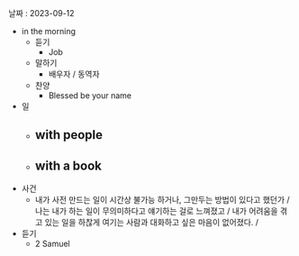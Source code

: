 날짜 : 2023-09-12
- in the morning
	- 듣기
		- Job
	- 말하기
		-  배우자 / 동역자 
	- 찬양
		- Blessed be your name
- 일
	- with people
		- 
	- with a book
		- 
- 사건
	- 내가 사전 만드는 일이 시간상 불가능 하거나, 그만두는 방법이 있다고 했던가 / 나는 내가 하는 일이 무의미하다고 얘기하는 걸로 느껴졌고 / 내가 어려움을 겪고 있는 일을 하찮게 여기는 사람과 대화하고 싶은 마음이 없어졌다. / 
- 듣기
	- 2 Samuel
